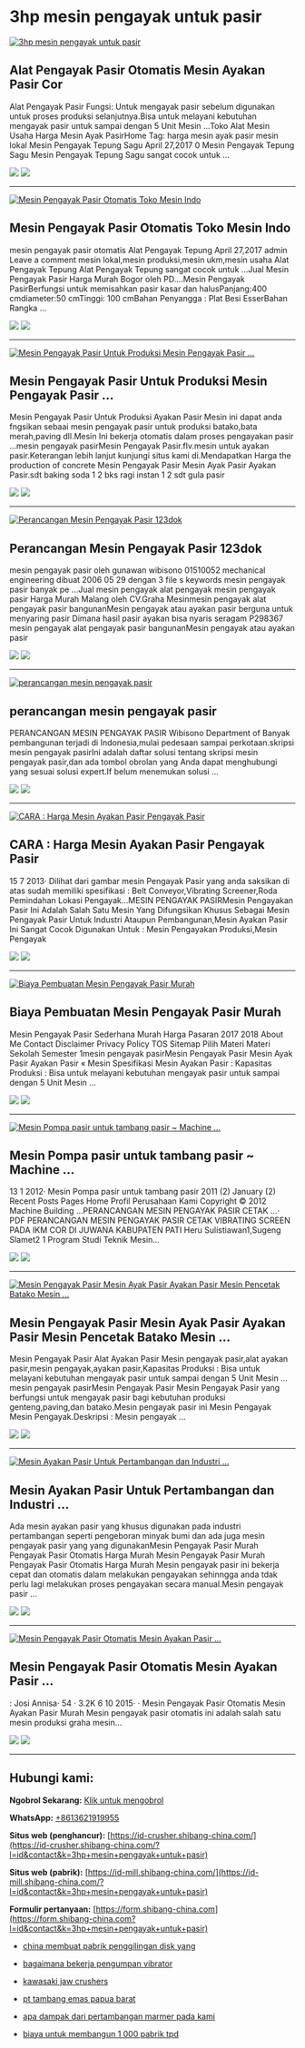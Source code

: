 # 3hp mesin pengayak untuk pasir

<a href="https://swt.shibang-china.com/?l=id&img&k=3hp+mesin+pengayak+untuk+pasir" target="_blank">![3hp mesin pengayak untuk pasir](http://static.shibang-china.com/all-800x300/218.jpg)</a>

## Alat Pengayak Pasir Otomatis Mesin Ayakan Pasir Cor
Alat Pengayak Pasir Fungsi: Untuk mengayak pasir sebelum digunakan untuk proses produksi selanjutnya.Bisa untuk melayani kebutuhan mengayak pasir untuk sampai dengan 5 Unit Mesin …Toko Alat Mesin Usaha Harga Mesin Ayak PasirHome Tag: harga mesin ayak pasir mesin lokal Mesin Pengayak Tepung Sagu April 27,2017 0 Mesin Pengayak Tepung Sagu Mesin Pengayak Tepung Sagu sangat cocok untuk …


<a href="https://whatsapp.shibangsoft.com/WhatsApp.php" target="_blank" title="WhatsApp">![](http://static.shibang-china.com/icon/whatsapp.png)</a> <a href="https://swt.shibang-china.com/?l=id&icon&k=3hp+mesin+pengayak+untuk+pasir" target="_blank">![](http://static.shibang-china.com/icon/chat-id.png)</a>

---

<a href="https://swt.shibang-china.com/?l=id&img&k=3hp+mesin+pengayak+untuk+pasir" target="_blank">![Mesin Pengayak Pasir Otomatis Toko Mesin Indo](http://static.shibang-china.com/all-800x300/175.jpg)</a>

## Mesin Pengayak Pasir Otomatis Toko Mesin Indo
mesin pengayak pasir otomatis Alat Pengayak Tepung April 27,2017 admin Leave a comment mesin lokal,mesin produksi,mesin ukm,mesin usaha Alat Pengayak Tepung Alat Pengayak Tepung sangat cocok untuk …Jual Mesin Pengayak Pasir Harga Murah Bogor oleh PD.…Mesin Pengayak PasirBerfungsi untuk memisahkan pasir kasar dan halusPanjang:400 cmdiameter:50 cmTinggi: 100 cmBahan Penyangga : Plat Besi EsserBahan Rangka …


<a href="https://whatsapp.shibangsoft.com/WhatsApp.php" target="_blank" title="WhatsApp">![](http://static.shibang-china.com/icon/whatsapp.png)</a> <a href="https://swt.shibang-china.com/?l=id&icon&k=3hp+mesin+pengayak+untuk+pasir" target="_blank">![](http://static.shibang-china.com/icon/chat-id.png)</a>

---

<a href="https://swt.shibang-china.com/?l=id&img&k=3hp+mesin+pengayak+untuk+pasir" target="_blank">![Mesin Pengayak Pasir Untuk Produksi Mesin Pengayak Pasir …](http://static.shibang-china.com/all-800x300/713.jpg)</a>

## Mesin Pengayak Pasir Untuk Produksi Mesin Pengayak Pasir …
Mesin Pengayak Pasir Untuk Produksi Ayakan Pasir Mesin ini dapat anda fngsikan sebaai mesin pengayak pasir untuk produksi batako,bata merah,paving dll.Mesin Ini bekerja otomatis dalam proses pengayakan pasir …mesin pengayak pasirMesin Pengayak Pasir.flv.mesin untuk ayakan pasir.Keterangan lebih lanjut kunjungi situs kami di.Mendapatkan Harga the production of concrete Mesin Pengayak Pasir Mesin Ayak Pasir Ayakan Pasir.sdt baking soda 1 2 bks ragi instan 1 2 sdt gula pasir


<a href="https://whatsapp.shibangsoft.com/WhatsApp.php" target="_blank" title="WhatsApp">![](http://static.shibang-china.com/icon/whatsapp.png)</a> <a href="https://swt.shibang-china.com/?l=id&icon&k=3hp+mesin+pengayak+untuk+pasir" target="_blank">![](http://static.shibang-china.com/icon/chat-id.png)</a>

---

<a href="https://swt.shibang-china.com/?l=id&img&k=3hp+mesin+pengayak+untuk+pasir" target="_blank">![Perancangan Mesin Pengayak Pasir 123dok](http://static.shibang-china.com/all-800x300/577.jpg)</a>

## Perancangan Mesin Pengayak Pasir 123dok
mesin pengayak pasir oleh gunawan wibisono 01510052 mechanical engineering dibuat 2006 05 29 dengan 3 file s keywords mesin pengayak pasir banyak pe …Jual mesin pengayak alat pengayak mesin pengayak pasir Harga Murah Malang oleh CV.Graha Mesinmesin pengayak alat pengayak pasir bangunanMesin pengayak atau ayakan pasir berguna untuk menyaring pasir Dimana hasil pasir ayakan bisa nyaris seragam P298367 mesin pengayak alat pengayak pasir bangunanMesin pengayak atau ayakan pasir


<a href="https://whatsapp.shibangsoft.com/WhatsApp.php" target="_blank" title="WhatsApp">![](http://static.shibang-china.com/icon/whatsapp.png)</a> <a href="https://swt.shibang-china.com/?l=id&icon&k=3hp+mesin+pengayak+untuk+pasir" target="_blank">![](http://static.shibang-china.com/icon/chat-id.png)</a>

---

<a href="https://swt.shibang-china.com/?l=id&img&k=3hp+mesin+pengayak+untuk+pasir" target="_blank">![perancangan mesin pengayak pasir](http://static.shibang-china.com/all-800x300/1149.jpg)</a>

## perancangan mesin pengayak pasir
PERANCANGAN MESIN PENGAYAK PASIR Wibisono Department of Banyak pembangunan terjadi di Indonesia,mulai pedesaan sampai perkotaan.skripsi mesin pengayak pasirIni adalah daftar solusi tentang skripsi mesin pengayak pasir,dan ada tombol obrolan yang Anda dapat menghubungi yang sesuai solusi expert.If belum menemukan solusi …


<a href="https://whatsapp.shibangsoft.com/WhatsApp.php" target="_blank" title="WhatsApp">![](http://static.shibang-china.com/icon/whatsapp.png)</a> <a href="https://swt.shibang-china.com/?l=id&icon&k=3hp+mesin+pengayak+untuk+pasir" target="_blank">![](http://static.shibang-china.com/icon/chat-id.png)</a>

---

<a href="https://swt.shibang-china.com/?l=id&img&k=3hp+mesin+pengayak+untuk+pasir" target="_blank">![CARA : Harga Mesin Ayakan Pasir Pengayak Pasir](http://static.shibang-china.com/all-800x300/1162.jpg)</a>

## CARA : Harga Mesin Ayakan Pasir Pengayak Pasir
15 7 2013· Dilihat dari gambar mesin Pengayak Pasir yang anda saksikan di atas sudah memiliki spesifikasi : Belt Conveyor,Vibrating Screener,Roda Pemindahan Lokasi Pengayak…MESIN PENGAYAK PASIRMesin Pengayakan Pasir Ini Adalah Salah Satu Mesin Yang Difungsikan Khusus Sebagai Mesin Pengayak Pasir Untuk Industri Ataupun Pembangunan,Mesin Ayakan Pasir Ini Sangat Cocok Digunakan Untuk : Mesin Pengayakan Produksi,Mesin Pengayak


<a href="https://whatsapp.shibangsoft.com/WhatsApp.php" target="_blank" title="WhatsApp">![](http://static.shibang-china.com/icon/whatsapp.png)</a> <a href="https://swt.shibang-china.com/?l=id&icon&k=3hp+mesin+pengayak+untuk+pasir" target="_blank">![](http://static.shibang-china.com/icon/chat-id.png)</a>

---

<a href="https://swt.shibang-china.com/?l=id&img&k=3hp+mesin+pengayak+untuk+pasir" target="_blank">![Biaya Pembuatan Mesin Pengayak Pasir Murah](http://static.shibang-china.com/all-800x300/1268.jpg)</a>

## Biaya Pembuatan Mesin Pengayak Pasir Murah
Mesin Pengayak Pasir Sederhana Murah Harga Pasaran 2017 2018 About Me Contact Disclaimer Privacy Policy TOS Sitemap Pilih Materi Materi Sekolah Semester 1mesin pengayak pasirMesin Pengayak Pasir Mesin Ayak Pasir Ayakan Pasir « Mesin Spesifikasi Mesin Ayakan Pasir : Kapasitas Produksi : Bisa untuk melayani kebutuhan mengayak pasir untuk sampai dengan 5 Unit Mesin …


<a href="https://whatsapp.shibangsoft.com/WhatsApp.php" target="_blank" title="WhatsApp">![](http://static.shibang-china.com/icon/whatsapp.png)</a> <a href="https://swt.shibang-china.com/?l=id&icon&k=3hp+mesin+pengayak+untuk+pasir" target="_blank">![](http://static.shibang-china.com/icon/chat-id.png)</a>

---

<a href="https://swt.shibang-china.com/?l=id&img&k=3hp+mesin+pengayak+untuk+pasir" target="_blank">![Mesin Pompa pasir untuk tambang pasir ~ Machine …](http://static.shibang-china.com/all-800x300/885.jpg)</a>

## Mesin Pompa pasir untuk tambang pasir ~ Machine …
13 1 2012· Mesin Pompa pasir untuk tambang pasir 2011 (2) January (2) Recent Posts Pages Home Profil Perusahaan Kami Copyright © 2012 Machine Building …PERANCANGAN MESIN PENGAYAK PASIR CETAK …· PDF PERANCANGAN MESIN PENGAYAK PASIR CETAK VIBRATING SCREEN PADA IKM COR DI JUWANA KABUPATEN PATI Heru Sulistiawan1,Sugeng Slamet2 1 Program Studi Teknik Mesin…


<a href="https://whatsapp.shibangsoft.com/WhatsApp.php" target="_blank" title="WhatsApp">![](http://static.shibang-china.com/icon/whatsapp.png)</a> <a href="https://swt.shibang-china.com/?l=id&icon&k=3hp+mesin+pengayak+untuk+pasir" target="_blank">![](http://static.shibang-china.com/icon/chat-id.png)</a>

---

<a href="https://swt.shibang-china.com/?l=id&img&k=3hp+mesin+pengayak+untuk+pasir" target="_blank">![Mesin Pengayak Pasir Mesin Ayak Pasir Ayakan Pasir Mesin Pencetak Batako Mesin …](http://static.shibang-china.com/all-800x300/1520.jpg)</a>

## Mesin Pengayak Pasir Mesin Ayak Pasir Ayakan Pasir Mesin Pencetak Batako Mesin …
Mesin Pengayak Pasir Alat Ayakan Pasir Mesin pengayak pasir,alat ayakan pasir,mesin pengayak,ayakan pasir,Kapasitas Produksi : Bisa untuk melayani kebutuhan mengayak pasir untuk sampai dengan 5 Unit Mesin …mesin pengayak pasirMesin Pengayak Pasir Mesin Pengayak Pasir yang berfungsi untuk mengayak pasir bagi kebutuhan produksi genteng,paving,dan batako.Mesin pengayak pasir ini Mesin Pengayak Mesin Pengayak.Deskripsi : Mesin pengayak …


<a href="https://whatsapp.shibangsoft.com/WhatsApp.php" target="_blank" title="WhatsApp">![](http://static.shibang-china.com/icon/whatsapp.png)</a> <a href="https://swt.shibang-china.com/?l=id&icon&k=3hp+mesin+pengayak+untuk+pasir" target="_blank">![](http://static.shibang-china.com/icon/chat-id.png)</a>

---

<a href="https://swt.shibang-china.com/?l=id&img&k=3hp+mesin+pengayak+untuk+pasir" target="_blank">![Mesin Ayakan Pasir Untuk Pertambangan dan Industri …](http://static.shibang-china.com/all-800x300/155.jpg)</a>

## Mesin Ayakan Pasir Untuk Pertambangan dan Industri …
Ada mesin ayakan pasir yang khusus digunakan pada industri pertambangan seperti pengeboran minyak bumi dan ada juga mesin pengayak pasir yang yang digunakanMesin Pengayak Pasir Murah Pengayak Pasir Otomatis Harga Murah ﻿Mesin Pengayak Pasir Murah Pengayak Pasir Otomatis Harga Murah Mesin pengayak pasir ini bekerja cepat dan otomatis dalam melakukan pengayakan sehinngga anda tdak perlu lagi melakukan proses pengayakan secara manual.Mesin pengayak pasir …


<a href="https://whatsapp.shibangsoft.com/WhatsApp.php" target="_blank" title="WhatsApp">![](http://static.shibang-china.com/icon/whatsapp.png)</a> <a href="https://swt.shibang-china.com/?l=id&icon&k=3hp+mesin+pengayak+untuk+pasir" target="_blank">![](http://static.shibang-china.com/icon/chat-id.png)</a>

---

<a href="https://swt.shibang-china.com/?l=id&img&k=3hp+mesin+pengayak+untuk+pasir" target="_blank">![Mesin Pengayak Pasir Otomatis Mesin Ayakan Pasir …](http://static.shibang-china.com/all-800x300/1441.jpg)</a>

## Mesin Pengayak Pasir Otomatis Mesin Ayakan Pasir …
: Josi Annisa· 54 · 3.2K 6 10 2015· · Mesin Pengayak Pasir Otomatis Mesin Ayakan Pasir Murah Mesin pengayak pasir otomatis ini adalah salah satu mesin produksi graha mesin…

<a href="https://whatsapp.shibangsoft.com/WhatsApp.php" target="_blank" title="WhatsApp">![](http://static.shibang-china.com/icon/whatsapp.png)</a> <a href="https://swt.shibang-china.com/?l=id&icon&k=3hp+mesin+pengayak+untuk+pasir" target="_blank">![](http://static.shibang-china.com/icon/chat-id.png)</a>

---
## Hubungi kami:

**Ngobrol Sekarang:** [Klik untuk mengobrol](https://swt.shibang-china.com?l=id&contact&k=3hp+mesin+pengayak+untuk+pasir)

**WhatsApp:**  [+8613621919955](https://whatsapp.shibangsoft.com/WhatsApp.php)

**Situs web (penghancur):** [https://id-crusher.shibang-china.com/](https://id-crusher.shibang-china.com/?l=id&contact&k=3hp+mesin+pengayak+untuk+pasir)

**Situs web (pabrik):** [https://id-mill.shibang-china.com/](https://id-mill.shibang-china.com/?l=id&contact&k=3hp+mesin+pengayak+untuk+pasir)

**Formulir pertanyaan:** [https://form.shibang-china.com](https://form.shibang-china.com?l=id&contact&k=3hp+mesin+pengayak+untuk+pasir)

* [china membuat pabrik penggilingan disk yang](../20/china%20membuat%20pabrik%20penggilingan%20disk%20yang.md)

* [bagaimana bekerja pengumpan vibrator](../28/bagaimana%20bekerja%20pengumpan%20vibrator.md)

* [kawasaki jaw crushers](../17/kawasaki%20jaw%20crushers.md)

* [pt tambang emas papua barat](../28/pt%20tambang%20emas%20papua%20barat.md)

* [apa dampak dari pertambangan marmer pada kami](../30/apa%20dampak%20dari%20pertambangan%20marmer%20pada%20kami.md)

* [biaya untuk membangun 1 000 pabrik tpd](../28/biaya%20untuk%20membangun%201%20000%20pabrik%20tpd.md)